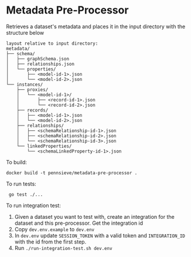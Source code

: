 # Metadata Pre-Processor

Retrieves a dataset's metadata and places it in the input directory with the structure below

```
layout relative to input directory:
metadata/
├── schema/
│   ├── graphSchema.json
│   ├── relationships.json
│   └── properties/
│       ├── <model-id-1>.json
│       └── <model-id-2>.json
└── instances/
    ├── proxies/
    │   └── <model-id-1>/
    │       ├── <record-id-1>.json
    │       └── <record-id-2>.json
    ├── records/
    │   ├── <model-id-1>.json
    │   └── <model-id-2>.json
    ├── relationships/
    │   ├── <schemaRelationship-id-1>.json
    │   ├── <schemaRelationship-id-2>.json
    │   └── <schemaRelationship-id-3>.json
    └── linkedProperties/
        └── <schemaLinkedProperty-id-1>.json
```

To build:

`docker build -t pennsieve/metadata-pre-processor .`

To run tests:

` go test ./...`

To run integration test:

1. Given a dataset you want to test with, create an integration for the dataset and this pre-processor. Get the
   integration id
2. Copy `dev.env.example` to `dev.env`
3. In `dev.env` update `SESSION_TOKEN` with a valid token and `INTEGRATION_ID` with the id from the first step.
4. Run `./run-integration-test.sh dev.env`

